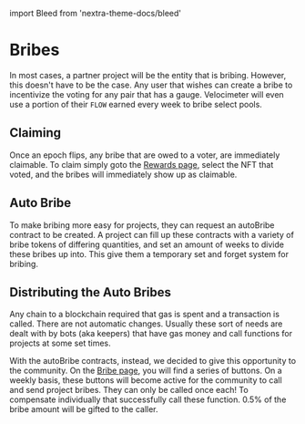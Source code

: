import Bleed from 'nextra-theme-docs/bleed'

# Bribes
In most cases, a partner project will be the entity that is bribing. However, this doesn't have to be the case. Any user that wishes can create a bribe to incentivize the voting for any pair that has a gauge. 
Velocimeter will even use a portion of their `FLOW` earned every week to bribe select pools.

## Claiming
Once an epoch flips, any bribe that are owed to a voter, are immediately claimable. To claim simply goto the [Rewards page](https://www.velocimeter.xyz/rewards), select the NFT that voted, and the bribes will immediately show up as claimable.

## Auto Bribe
To make bribing more easy for projects, they can request an autoBribe contract to be created. A project can fill up these contracts with a variety of bribe tokens of differing quantities, and set an amount of weeks
to divide these bribes up into. This give them a temporary set and forget system for bribing.

## Distributing the Auto Bribes
Any chain to a blockchain required that gas is spent and a transaction is called. There are not automatic changes. Usually these sort of needs are dealt with by bots (aka keepers) that have gas money and call functions
for projects at some set times. 

With the autoBribe contracts, instead, we decided to give this opportunity to the community. On the [Bribe page](https://www.velocimeter.xyz/bribe), you will find a series of buttons. On a weekly basis, these buttons will become active for the community to call and send project bribes. They can only be called once each! To compensate individually that successfully call these function. 0.5% of the bribe amount will be gifted to the caller.








